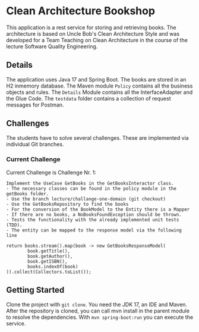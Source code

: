 # Clean Architecture Bookshop
This application is a rest service for storing and retrieving books. The architecture is based on Uncle Bob's Clean Architecture Style and was developed for a Team Teaching on Clean Architecture  in the course of the lecture Software Quality Engineering.
## Details
The application uses Java 17 and Spring Boot. The books are stored in an H2 inmemory database.
The Maven module ``Policy`` contains all the business objects and rules. The ``Details`` Module contains all the InterfaceAdapter and the Glue Code.
The ``testdata`` folder contains a collection of request messages for Postman.
## Challenges
The students have to solve several challenges. These are implemented via individual Git branches.
### Current Challenge
Current Challenge is Challenge Nr. 1:
```
Implement the UseCase GetBooks in the GetBooksInteractor class.
- The necessary classes can be found in the policy module in the getBooks folder.
- Use the branch lecture/challange-one-domain (git checkout)
- Use the GetBooksRepository to find the books
- For the conversion of the BookModel to the Entity there is a Mapper
- If there are no books, a NoBooksFoundException should be thrown.
- Tests the functionality with the already implemented unit tests (TDD).
- The entity can be mapped to the response model via the following line

return books.stream().map(book -> new GetBooksResponseModel(
        book.getTitle(),
        book.getAuthor(),
        book.getISBN(),
        books.indexOf(book)
)).collect(Collectors.toList());

```
## Getting Started
Clone the project with ``git clone``. You need the JDK 17, an IDE and Maven. After the repository is cloned, you can call mvn install in the parent module to resolve the dependencies.  With ``mvn spring-boot:run`` you can execute the service.

